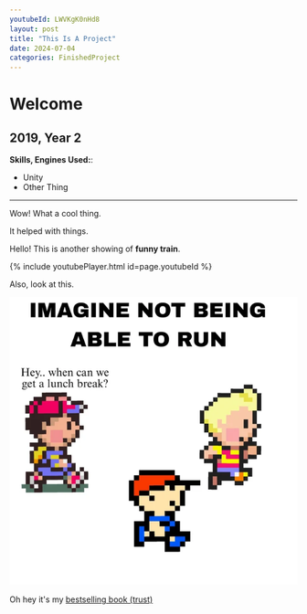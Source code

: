 ```yaml
---
youtubeId: LWVKgK0nHd8
layout: post
title: "This Is A Project"
date: 2024-07-04
categories: FinishedProject
---
```


# Welcome

## 2019, Year 2

**Skills, Engines Used:**: 

- Unity
- Other Thing

---

Wow! What a cool thing.

It helped with things.

Hello! This is another showing of **funny train**.

{% include youtubePlayer.html id=page.youtubeId %}



Also, look at this.

![Oh no! Ness!](/assets/img/NessMeme.png)


Oh hey it's my [bestselling book (trust)](/ProjectPages/hi.txt)